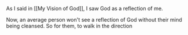 As I said in [[My Vision of God]], I saw God as a reflection of me.

Now, an average person won't see a reflection of God without their mind being cleansed. So for them, to walk in the direction 